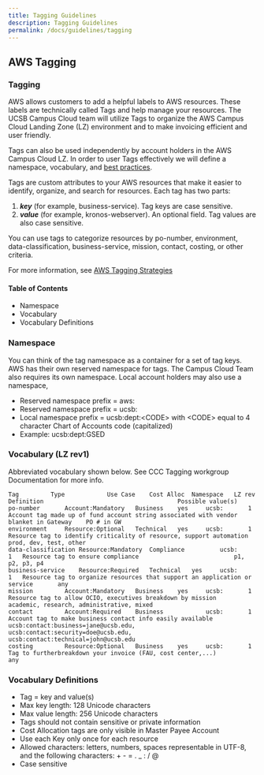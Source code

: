 ```yaml
---
title: Tagging Guidelines
description: Tagging Guidelines
permalink: /docs/guidelines/tagging
---
```


## AWS Tagging

### Tagging
AWS allows customers to add a helpful labels to AWS resources. These labels are technically called Tags and help manage your resources.  The UCSB Campus Cloud team will utilize Tags to organize the AWS Campus Cloud Landing Zone (LZ) environment and to make invoicing efficient and user friendly.

Tags can also be used independently by account holders in the AWS Campus Cloud LZ.  In order to user Tags effectively we will define a namespace, vocabulary, and [best practices](docs/bestpractices/).

Tags are custom attributes to your AWS resources that make it easier to identify, organize, and search for resources. Each tag has two parts:
  1.  ***key***  (for example, business-service). Tag keys are case sensitive.
  2. ***value***  (for example, kronos-webserver). An optional field. Tag values are also case sensitive.

You can use tags to categorize resources by po-number, environment, data-classification, business-service, mission, contact, costing, or other criteria.

For more information, see [AWS Tagging Strategies](https://aws.amazon.com/answers/account-management/aws-tagging-strategies/)


#### Table of Contents
*  Namespace
*  Vocabulary
*  Vocabulary Definitions

### Namespace
You can think of the tag namespace as a container for a set of tag keys. AWS has their own reserved namespace for tags. The Campus Cloud Team also requires its own namespace. Local account holders may also use a namespace,
*  Reserved namespace prefix = aws:
*  Reserved namespace prefix = ucsb:
*  Local namespace prefix = ucsb:dept:\<CODE> with \<CODE> equal to 4 character Chart of Accounts code (capitalized)
*  Example: ucsb:dept:GSED

### Vocabulary (LZ rev1)
Abbreviated vocabulary shown below. See CCC Tagging workgroup Documentation for more info.
```
Tag			Type			Use Case	Cost Alloc	Namespace	LZ rev	Definition										Possible value(s)
po-number		Account:Mandatory	Business	yes		ucsb:		1	Account tag made up of fund account string associated with vendor blanket in Gateway	PO # in GW		
environment		Resource:Optional	Technical	yes		ucsb:		1	Resource tag to identify criticality of resource, support automation			prod, dev, test, other
data-classification	Resource:Mandatory	Compliance			ucsb:		1	Resource tag to ensure compliance							p1, p2, p3, p4
business-service	Resource:Required	Technical	yes		ucsb:		1	Resource tag to organize resources that support an application or service		any
mission			Account:Mandatory	Business	yes		ucsb:		1	Resource tag to allow OCIO, executives breakdown by mission				academic, research, administrative, mixed
contact			Account:Required	Business			ucsb:		1	Account tag to make business contact info easily available				ucsb:contact:business=jane@ucsb.edu, ucsb:contact:security=doe@ucsb.edu, ucsb:contact:technical=john@ucsb.edu
costing			Resource:Optional	Business	yes		ucsb:		1	Tag to furtherbreakdown your invoice (FAU, cost center,...)				any
```

### Vocabulary Definitions
*  Tag = key and value(s)
*  Max key length: 128 Unicode characters
*  Max value length: 256 Unicode characters
*  Tags should not contain sensitive or private information
*  Cost Allocation tags are only visible in Master Payee Account
*  Use each Key only once for each resource
*  Allowed characters:  letters, numbers, spaces representable in UTF-8, and the following characters: + - = . _ : / @
*  Case sensitive
